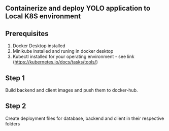 ## Containerize and deploy YOLO application to Local K8S environment
## Prerequisites 
  1. Docker Desktop installed
  2. Minikube installed and runing in docker desktop
  3. Kubectl installed for your operating environment - see link (https://kubernetes.io/docs/tasks/tools/)
## Step 1
 Build backend and client images and push them to docker-hub.
## Step 2 
Create deployment files for database, backend and client in their respective folders







